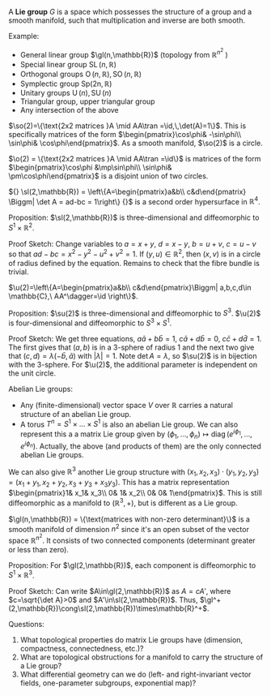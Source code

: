 A **Lie group** $G$ is a space which possesses the structure of a group and a smooth manifold, such that multiplication and inverse are both smooth.

Example:
- General linear group $\gl(n,\mathbb{R})$ (topology from $\mathbb{R}^{n^2}$ )
- Special linear group $\operatorname{SL}(n,\mathbb{R})$
- Orthogonal groups $\operatorname{O}(n,\mathbb{R}),\, \operatorname{SO}(n,\mathbb{R})$
- Symplectic group $\operatorname{Sp(2n,\mathbb{R})}$
- Unitary groups $\operatorname{U}(n), \operatorname{SU}(n)$
- Triangular group, upper triangular group
- Any intersection of the above

$\so(2)=\{\text{2x2 matrices }A \mid AA\tran =\id,\,\det(A)=1\}$. This is specifically matrices of the form $\begin{pmatrix}\cos\phi& -\sin\phi\\ \sin\phi& \cos\phi\end{pmatrix}$. As a smooth manifold, $\so(2)$ is a circle.

$\o(2) = \{\text{2x2 matrices }A \mid AA\tran =\id\}$ is matrices of the form $\begin{pmatrix}\cos\phi &\mp\sin\phi\\ \sin\phi& \pm\cos\phi\end{pmatrix}$ is a disjoint union of two circles.

${} \sl(2,\mathbb{R}) = \left\{A=\begin{pmatrix}a&b\\ c&d\end{pmatrix} \Biggm| \det A = ad-bc = 1\right\} {}$ is a second order hypersurface in $\mathbb{R}^4$.

Proposition:
$\sl(2,\mathbb{R})$ is three-dimensional and diffeomorphic to $S^1\times\mathbb{R}^2$.

Proof Sketch:
Change variables to $a=x+y,\ d=x-y,\ b=u+v,\ c=u-v$ so that $ad-bc=x^2-y^2-u^2+v^2=1$. If $(y,u)\in\mathbb{R}^2$, then $(x,v)$ is in a circle of radius defined by the equation. Remains to check that the fibre bundle is trivial.

$\u(2)=\left\{A=\begin{pmatrix}a&b\\ c&d\end{pmatrix}\Biggm| a,b,c,d\in \mathbb{C},\ AA^\dagger=\id \right\}$.

Proposition:
$\su(2)$ is three-dimensional and diffeomorphic to $S^3$. $\u(2)$ is four-dimensional and diffeomorphic to $S^3\times S^1$.

Proof Sketch:
We get three equations, $a\bar{a}+b\bar{b}=1$, $c\bar{a}+d\bar{b}=0$, $c\bar{c}+d\bar{d}=1$. The first gives that $(a,b)$ is in a 3-sphere of radius 1 and the next two give that $(c,d)=\lambda(-\bar{b},\bar{a})$ with $|\lambda|=1$. Note $\det A = \lambda$, so $\su(2)$ is in bijection with the 3-sphere. For $\u(2)$, the additional parameter is independent on the unit circle.

Abelian Lie groups:
- Any (finite-dimensional) vector space $V$ over $\mathbb{R}$ carries a natural structure of an abelian Lie group.
- A torus $T^n=S^1\times\dots\times S^1$ is also an abelian Lie group. We can also represent this a a matrix Lie group given by $(\phi_1,\dots,\phi_n)\mapsto \operatorname{diag}(e^{i\phi_1},\dots,e^{i\phi_n})$.
Actually, the above (and products of them) are the only connected abelian Lie groups.

We can also give $\mathbb{R}^3$ another Lie group structure with ${} (x_1,x_2,x_3)\cdot(y_1,y_2,y_3)=(x_1+y_1,x_2+y_2,x_3+y_3+x_3y_3) {}$. This has a matrix representation $\begin{pmatrix}1& x_1& x_3\\ 0& 1& x_2\\ 0& 0& 1\end{pmatrix}$. This is still diffeomorphic as a manifold to $(\mathbb{R}^3,+)$, but is different as a Lie group.

$\gl(n,\mathbb{R}) = \{\text{matrices with non-zero determinant}\}$ is a smooth manifold of dimension $n^2$ since it's an open subset of the vector space $\mathbb{R}^{n^2}$. It consists of two connected components (determinant greater or less than zero).

Proposition:
For $\gl(2,\mathbb{R})$, each component is diffeomorphic to $S^1\times \mathbb{R}^3$.

Proof Sketch:
Can write $A\in\gl(2,\mathbb{R})$ as $A=cA'$, where $c=\sqrt{\det A}>0$ and $A'\in\sl(2,\mathbb{R})$. Thus, $\gl^+(2,\mathbb{R})\cong\sl(2,\mathbb{R})\times\mathbb{R}^+$.

Questions:
1. What topological properties do matrix Lie groups have (dimension, compactness, connectedness, etc.)?
2. What are topological obstructions for a manifold to carry the structure of a Lie group?
3. What differential geometry can we do (left- and right-invariant vector fields, one-parameter subgroups, exponential map)?